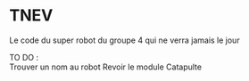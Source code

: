 # TNEV

Le code du super robot du groupe 4 qui ne verra jamais le jour

TO DO :  
Trouver un nom au robot
Revoir le module Catapulte
